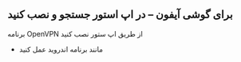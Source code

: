 ## برای گوشی آیفون – در اپ استور جستجو و نصب کنید


برنامه OpenVPN از طریق اپ ستور نصب کنید

 - مانند برنامه اندروید عمل کنید


